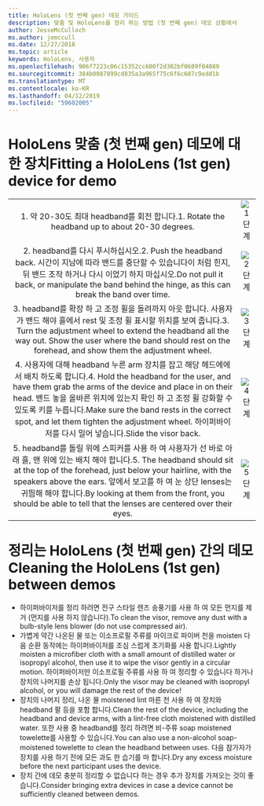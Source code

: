 ```yaml
---
title: HoloLens (첫 번째 gen) 데모 가이드
description: 맞춤 및 HoloLens를 정리 하는 방법 (첫 번째 gen) 데모 상황에서
author: JesseMcCulloch
ms.author: jemccull
ms.date: 12/27/2018
ms.topic: article
keywords: HoloLens, 사용자
ms.openlocfilehash: 906f7223c06c15352cc600f2d302bf0609f04089
ms.sourcegitcommit: 384b0087899cd835a3a965f75c6f6c607c9edd1b
ms.translationtype: MT
ms.contentlocale: ko-KR
ms.lasthandoff: 04/12/2019
ms.locfileid: "59602005"
---
```

<H1><span data-ttu-id="df588-104">HoloLens 맞춤 (첫 번째 gen) 데모에 대 한 장치</span><span class="sxs-lookup"><span data-stu-id="df588-104">Fitting a HoloLens (1st gen) device for demo</span></span> </H1>


|     |     |
|:---:|:---:|
|<span data-ttu-id="df588-105">1. 약 20-30도 최대 headband를 회전 합니다.</span><span class="sxs-lookup"><span data-stu-id="df588-105">1. Rotate the headband up to about 20-30 degrees.</span></span>|![1 단계](images/FitGuideStep1.png)|
|<span data-ttu-id="df588-107">2. headband를 다시 푸시하십시오.</span><span class="sxs-lookup"><span data-stu-id="df588-107">2. Push the headband back.</span></span> <span data-ttu-id="df588-108">시간이 지남에 따라 밴드를 중단할 수 있습니다이 처럼 힌지, 뒤 밴드 조작 하거나 다시 이었기 하지 마십시오.</span><span class="sxs-lookup"><span data-stu-id="df588-108">Do not pull it back, or manipulate the band behind the hinge, as this can break the band over time.</span></span>|![2 단계](images/FitGuideStep2.png)|
|<span data-ttu-id="df588-110">3. headband를 확장 하 고 조정 휠을 돌려까지 아웃 합니다. 사용자가 밴드 해야 흘에서 rest 및 조정 휠 표시할 위치를 보여 줍니다.</span><span class="sxs-lookup"><span data-stu-id="df588-110">3. Turn the adjustment wheel to extend the headband all the way out. Show the user where the band should rest on the forehead, and show them the adjustment wheel.</span></span>|![3 단계](images/FitGuideStep3.png)|
|<span data-ttu-id="df588-112">4. 사용자에 대해 headband 누른 arm 장치를 잡고 해당 헤드에에서 배치 하도록 합니다.</span><span class="sxs-lookup"><span data-stu-id="df588-112">4. Hold the headband for the user, and have them grab the arms of the device and place in on their head.</span></span> <span data-ttu-id="df588-113">밴드 놓을 올바른 위치에 있는지 확인 하 고 조정 휠 강화할 수 있도록 키를 누릅니다.</span><span class="sxs-lookup"><span data-stu-id="df588-113">Make sure the band rests in the correct spot, and let them tighten the adjustment wheel.</span></span> <span data-ttu-id="df588-114">하이퍼바이저를 다시 밀어 넣습니다.</span><span class="sxs-lookup"><span data-stu-id="df588-114">Slide the visor back.</span></span>|![4 단계](images/FitGuideStep4.png)|
|<span data-ttu-id="df588-116">5. headband를 돌릴 위에 스피커를 사용 하 여 사용자가 선 바로 아래 흘, 맨 위에 있는 배치 해야 합니다.</span><span class="sxs-lookup"><span data-stu-id="df588-116">5. The headband should sit at the top of the forehead, just below your hairline, with the speakers above the ears.</span></span> <span data-ttu-id="df588-117">앞에서 보고를 하 여 눈 상단 lenses는 귀띔해 해야 합니다.</span><span class="sxs-lookup"><span data-stu-id="df588-117">By looking at them from the front, you should be able to tell that the lenses are centered over their eyes.</span></span>|![5 단계](images/FitGuideSetep5.png)|


<H1><span data-ttu-id="df588-119">정리는 HoloLens (첫 번째 gen) 간의 데모</span><span class="sxs-lookup"><span data-stu-id="df588-119">Cleaning the HoloLens (1st gen) between demos</span></span></H1>


- <span data-ttu-id="df588-120">하이퍼바이저를 정리 하려면 전구 스타일 렌즈 송풍기를 사용 하 여 모든 먼지를 제거 (먼지를 사용 하지 않습니다).</span><span class="sxs-lookup"><span data-stu-id="df588-120">To clean the visor, remove any dust with a bulb-style lens blower (do not use compressed air).</span></span>
- <span data-ttu-id="df588-121">가볍게 약간 나온된 물 또는 이소프로필 주류를 마이크로 파이버 천을 moisten 다음 순환 동작에는 하이퍼바이저를 조심 스럽게 초기화를 사용 합니다.</span><span class="sxs-lookup"><span data-stu-id="df588-121">Lightly moisten a microfiber cloth with a small amount of distilled water or isopropyl alcohol, then use it to wipe the visor gently in a circular motion.</span></span> <span data-ttu-id="df588-122">하이퍼바이저만 이소프로필 주류를 사용 하 여 정리할 수 있습니다 하거나 장치의 나머지를 손상 됩니다.</span><span class="sxs-lookup"><span data-stu-id="df588-122">Only the visor may be cleaned with isopropyl alcohol, or you will damage the rest of the device!</span></span>
- <span data-ttu-id="df588-123">장치의 나머지 정리, 나온 물 moistened lint 마른 천 사용 하 여 장치와 headband 팔 등을 포함 합니다.</span><span class="sxs-lookup"><span data-stu-id="df588-123">Clean the rest of the device, including the headband and device arms, with a lint-free cloth moistened with distilled water.</span></span> <span data-ttu-id="df588-124">또한 사용 중 headband를 정리 하려면 비-주류 soap moistened towelette를 사용할 수 있습니다.</span><span class="sxs-lookup"><span data-stu-id="df588-124">You can also use a non-alcohol soap-moistened towelette to clean the headband between uses.</span></span> <span data-ttu-id="df588-125">다음 참가자가 장치를 사용 하기 전에 모든 과도 한 습기를 마 합니다.</span><span class="sxs-lookup"><span data-stu-id="df588-125">Dry any excess moisture before the next participant uses the device.</span></span>
- <span data-ttu-id="df588-126">장치 간에 데모 충분히 정리할 수 없습니다 하는 경우 추가 장치를 가져오는 것이 좋습니다.</span><span class="sxs-lookup"><span data-stu-id="df588-126">Consider bringing extra devices in case a device cannot be sufficiently cleaned between demos.</span></span>
